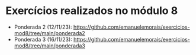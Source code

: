 # Exercícios realizados no módulo 8

- Ponderada 2 (12/11/23): https://github.com/emanuelemorais/exercicios-mod8/tree/main/ponderada2
- Ponderada 3 (16/11/23): https://github.com/emanuelemorais/exercicios-mod8/tree/main/ponderada3
